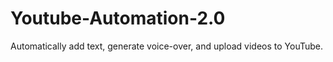 # Youtube-Automation-2.0
Automatically add text, generate voice-over, and upload videos to YouTube.

